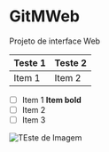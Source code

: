 # GitMWeb

Projeto de interface Web

| Teste 1 | Teste 2     |
| :------------- | :------------- |
| Item 1       | Item 2       |

- [ ] Item 1 **Item bold**
- [ ] Item 2 ![]()
- [ ] Item 3

![TEste de Imagem](https://http2.mlstatic.com/resources/deals/exhibitors_resources/mlb-home-desktop-slider-picture-f8b9482f-19f0-447a-9158-895babbda17a.png)

